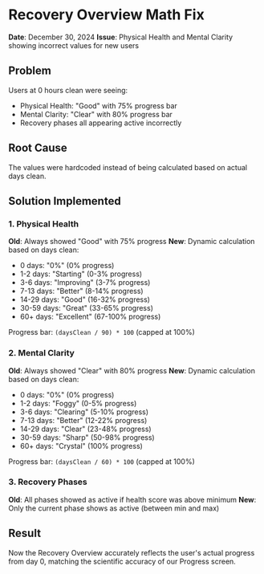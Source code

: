 # Recovery Overview Math Fix
**Date**: December 30, 2024
**Issue**: Physical Health and Mental Clarity showing incorrect values for new users

## Problem
Users at 0 hours clean were seeing:
- Physical Health: "Good" with 75% progress bar
- Mental Clarity: "Clear" with 80% progress bar
- Recovery phases all appearing active incorrectly

## Root Cause
The values were hardcoded instead of being calculated based on actual days clean.

## Solution Implemented

### 1. Physical Health
**Old**: Always showed "Good" with 75% progress
**New**: Dynamic calculation based on days clean:
- 0 days: "0%" (0% progress)
- 1-2 days: "Starting" (0-3% progress)
- 3-6 days: "Improving" (3-7% progress)
- 7-13 days: "Better" (8-14% progress)
- 14-29 days: "Good" (16-32% progress)
- 30-59 days: "Great" (33-65% progress)
- 60+ days: "Excellent" (67-100% progress)

Progress bar: `(daysClean / 90) * 100` (capped at 100%)

### 2. Mental Clarity
**Old**: Always showed "Clear" with 80% progress
**New**: Dynamic calculation based on days clean:
- 0 days: "0%" (0% progress)
- 1-2 days: "Foggy" (0-5% progress)
- 3-6 days: "Clearing" (5-10% progress)
- 7-13 days: "Better" (12-22% progress)
- 14-29 days: "Clear" (23-48% progress)
- 30-59 days: "Sharp" (50-98% progress)
- 60+ days: "Crystal" (100% progress)

Progress bar: `(daysClean / 60) * 100` (capped at 100%)

### 3. Recovery Phases
**Old**: All phases showed as active if health score was above minimum
**New**: Only the current phase shows as active (between min and max)

## Result
Now the Recovery Overview accurately reflects the user's actual progress from day 0, matching the scientific accuracy of our Progress screen. 